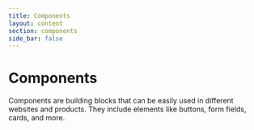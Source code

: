 ```yaml
---
title: Components
layout: content
section: components
side_bar: false
---
```


# Components

Components are building blocks that can be easily used in different websites and products. 
They include elements like buttons, form fields, cards, and more. 
